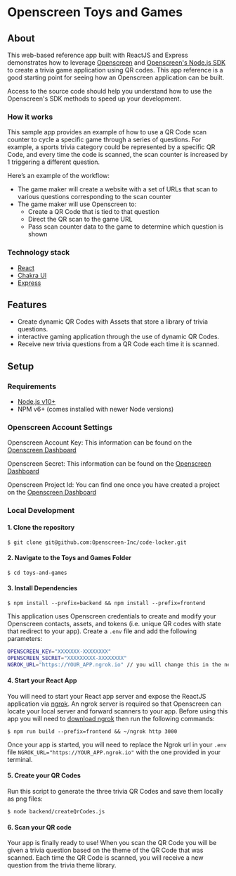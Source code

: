 # Openscreen Toys and Games

## About

This web-based reference app built with ReactJS and Express demonstrates how to leverage  [Openscreen](https://www.openscreen.com)  and  [Openscreen's Node.js SDK](https://www.docs.openscreen.com) to create a trivia game application using QR codes. This app reference is a good starting point for seeing how an Openscreen application can be built.

Access to the source code should help you understand how to use the Openscreen's SDK methods to speed up your development.

### How it works

This sample app provides an example of how to use a QR Code scan counter to cycle a specific game through a series of questions. For example, a sports trivia category could be represented by a specific QR Code, and every time the code is scanned, the scan counter is increased by 1 triggering a different question. 

Here’s an example of the workflow:
* The game maker will create a website with a set of URLs that scan to various questions corresponding to the scan counter
* The game maker will use Openscreen to:
  * Create a QR Code that is tied to that question
  * Direct the QR scan to the game URL
  * Pass scan counter data to the game to determine which question is shown

### Technology stack

* [React](https://reactjs.org/)
* [Chakra UI](https://chakra-ui.com/)
* [Express](https://expressjs.com/)

## Features

* Create dynamic QR Codes with Assets that store a library of trivia questions.
* interactive gaming application through the use of dynamic QR Codes.
* Receive new trivia questions from a QR Code each time it is scanned. 

## Setup

### Requirements

* [Node.js v10+](https://nodejs.org/en/download/)
* NPM v6+ (comes installed with newer Node versions)

### Openscreen Account Settings

Openscreen Account Key: This information can be found on the  [Openscreen Dashboard](https://www.app.openscreen.com)

Openscreen Secret: This information can be found on the  [Openscreen Dashboard](https://www.app.openscreen.com)

Openscreen Project Id: You can find one once you have created a project on the  [Openscreen Dashboard](https://www.app.openscreen.com)

### Local Development

#### 1. Clone the repository

`$ git clone git@github.com:Openscreen-Inc/code-locker.git`

#### 2. Navigate to the Toys and Games Folder

`$ cd toys-and-games`

#### 3. Install Dependencies

`$ npm install --prefix=backend && npm install --prefix=frontend`

This application uses Openscreen credentials to create and modify your Openscreen contacts, assets, and tokens (i.e. unique QR codes with state that redirect to your app). Create a  `.env` file and add the following parameters:

```bash
OPENSCREEN_KEY="XXXXXXX-XXXXXXXX"
OPENSCREEN_SECRET="XXXXXXXXX-XXXXXXXX"
NGROK_URL="https://YOUR_APP.ngrok.io" // you will change this in the next step
```

#### 4. Start your React App

You will need to start your React app server and expose the ReactJS application via  [ngrok](https://ngrok.com/). An ngrok server is required so that Openscreen can locate your local server and forward scanners to your app. Before using this app you will need to [download ngrok](https://ngrok.com/download) then run the following commands:

`$ npm run build --prefix=frontend && ~/ngrok http 3000`

Once your app is started, you will need to replace the Ngrok url in your `.env` file `NGROK_URL="https://YOUR_APP.ngrok.io"` with the one provided in your terminal.


#### 5. Create your QR Codes  

Run this script to generate the three trivia QR Codes and save them locally as png files: 

`$ node backend/createQrCodes.js`

#### 6. Scan your QR code

Your app is finally ready to use! When you scan the QR Code you will be given a trivia question based on the theme of the QR Code that was scanned. Each time the QR Code is scanned, you will receive a new question from the trivia theme library. 
